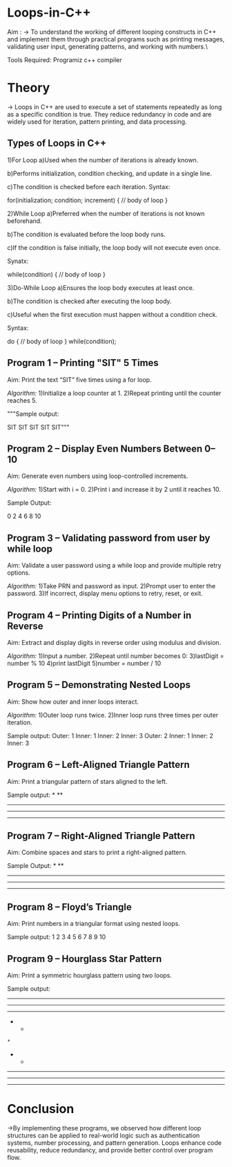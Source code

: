 # Loops-in-C++

Aim :
-> To understand the working of different looping constructs in C++ and implement them through practical programs such as printing messages, validating user input, generating patterns, and working with numbers.\

Tools Required:
Programiz c++ compiler

# Theory
-> Loops in C++ are used to execute a set of statements repeatedly as long as a specific condition is true. They reduce redundancy in code and are widely used for iteration, pattern printing, and data processing.

## Types of Loops in C++ 

1)For Loop
a)Used when the number of iterations is already known.

b)Performs initialization, condition checking, and update in a single line.

c)The condition is checked before each iteration.
Syntax:

for(initialization; condition; increment) {
    // body of loop
}

2)While Loop
a)Preferred when the number of iterations is not known beforehand.

b)The condition is evaluated before the loop body runs.

c)If the condition is false initially, the loop body will not execute even once.

Synatx:

while(condition) {
    // body of loop
}

3)Do-While Loop
a)Ensures the loop body executes at least once.

b)The condition is checked after executing the loop body.

c)Useful when the first execution must happen without a condition check.

Syntax:

do {
    // body of loop
} while(condition);


## Program 1 – Printing "SIT" 5 Times
Aim: Print the text “SIT” five times using a for loop.

*Algorithm:*
1)Initialize a loop counter at 1.
2)Repeat printing until the counter reaches 5.

"""Sample output: 

SIT
SIT
SIT
SIT
SIT"""

## Program 2 – Display Even Numbers Between 0–10
Aim: Generate even numbers using loop-controlled increments.

*Algorithm:*
1)Start with i = 0.
2)Print i and increase it by 2 until it reaches 10.

Sample Output: 

0
2
4
6
8
10

## Program 3 – Validating password from user by while loop
Aim: Validate a user password using a while loop and provide multiple retry options.

*Algorithm:*
1)Take PRN and password as input.
2)Prompt user to enter the password.
3)If incorrect, display menu options to retry, reset, or exit.

## Program 4 – Printing Digits of a Number in Reverse
Aim: Extract and display digits in reverse order using modulus and division.

*Algorithm:*
1)Input a number.
2)Repeat until number becomes 0:
3)lastDigit = number % 10
4)print lastDigit
5)number = number / 10

## Program 5 – Demonstrating Nested Loops
Aim: Show how outer and inner loops interact.

*Algorithm:*
1)Outer loop runs twice.
2)Inner loop runs three times per outer iteration.

Sample output: 
Outer: 1
Inner: 1
Inner: 2
Inner: 3
Outer: 2
Inner: 1
Inner: 2
Inner: 3

## Program 6 – Left-Aligned Triangle Pattern
Aim: Print a triangular pattern of stars aligned to the left.

Sample output:
*
**
***
****
*****

## Program 7 – Right-Aligned Triangle Pattern
Aim: Combine spaces and stars to print a right-aligned pattern.

Sample Output:
    *
   **
  ***
 ****
*****

## Program 8 – Floyd’s Triangle
Aim: Print numbers in a triangular format using nested loops.

Sample output:
1
2 3
4 5 6
7 8 9 10

## Program 9 – Hourglass Star Pattern
Aim: Print a symmetric hourglass pattern using two loops.

Sample output:

* * * * *
 * * * *
  * * *
   * *
    *
   * *
  * * *
 * * * *
* * * * *


# Conclusion
->By implementing these programs, we observed how different loop structures can be applied to real-world logic such as authentication systems, number processing, and pattern generation. Loops enhance code reusability, reduce redundancy, and provide better control over program flow.





